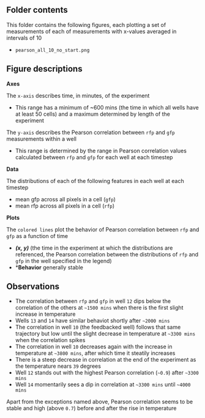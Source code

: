 ## Folder contents
This folder contains the following figures, each plotting a set of measurements of each of measurements with x-values averaged in intervals of 10
- `pearson_all_10_no_start.png`

## Figure descriptions 
**Axes**

The `x-axis` describes time, in minutes, of the experiment
- This range has a minimum of ~600 mins (the time in which all wells have at least 50 cells) and a maximum determined by length of the experiment

The `y-axis` describes the Pearson correlation between `rfp` and `gfp` measurements within a well
- This range is determined by the range in Pearson correlation values calculated between `rfp` and `gfp` for each well at each timestep

**Data**

The distributions of each of the following features in each well at each timestep
- mean gfp across all pixels in a cell (`gfp`)
- mean rfp across all pixels in a cell (`rfp`)
  
**Plots**

The `colored lines` plot the behavior of Pearson correlation between `rfp` and `gfp` as a function of time
- ***(x, y)*** (the time in the experiment at which the distributions are referenced, the Pearson correlation between the distributions of `rfp` and `gfp` in the well specified in the legend)
- ***Behavior** generally stable

## Observations
- The correlation between `rfp` and `gfp` in well `12` dips below the correlation of the others at `~1500 mins` when there is the first slight increase in temperature
- Wells `13` and `14` have similar behaviot shortly after `~2000 mins`
- The correlation in well `10` (the feedbacked well) follows that same trajectory but low until the slight decrease in temperature at `~3300 mins` when the correlation spikes
- The correlation in well `10` decreases again with the increase in temperature at `~3800 mins`, after which time it steatily increases
- There is a steep decrease in correlation at the end of the experiment as the temperature nears `39` degrees
- Well `12` stands out with the highest Pearson correlation (`~0.9`) after `~3300 mins`
- Well `14` momentarily sees a dip in correlation at `~3300 mins` until `~4000 mins`

Apart from the exceptions named above, Pearson correlation seems to be stable and high (above `0.7`) before and after the rise in temperature
